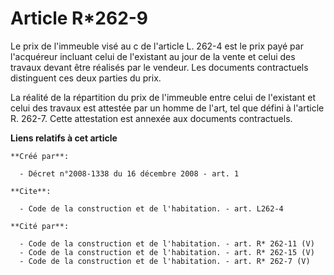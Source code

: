 # Article R*262-9

Le prix de l'immeuble visé au c de l'article L. 262-4 est le prix payé par l'acquéreur incluant celui de l'existant au jour
de la vente et celui des travaux devant être réalisés par le vendeur. Les documents contractuels distinguent ces deux parties
du prix. 

La réalité de la répartition du prix de l'immeuble entre celui de l'existant et celui des travaux est attestée par un homme
de l'art, tel que défini à l'article R. 262-7. Cette attestation est annexée aux documents contractuels.

**Liens relatifs à cet article**

	**Créé par**:

	  - Décret n°2008-1338 du 16 décembre 2008 - art. 1

	**Cite**:

	  - Code de la construction et de l'habitation. - art. L262-4

	**Cité par**:

	  - Code de la construction et de l'habitation. - art. R* 262-11 (V)
	  - Code de la construction et de l'habitation. - art. R* 262-15 (V)
	  - Code de la construction et de l'habitation. - art. R* 262-7 (V)
